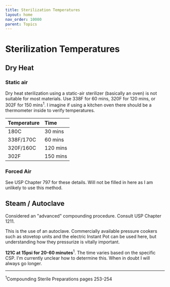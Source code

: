 ```yaml
---
title: Sterilization Temperatures
layout: home
nav_order: 10000
parent: Topics
---
```


# Sterilization Temperatures

## Dry Heat

### Static air

Dry heat sterilization using a static-air sterilizer (basically an oven) is not suitable for most materials. Use 338F for 60 mins, 320F for 120 mins, or 302F for 150 mins<sup>1</sup>. I imagine if using a kitchen oven there should be a thermometer inside to verify temperatures.

| Temperature | Time     |
|:------------|:---------|
| 180C        | 30 mins  |
| 338F/170C   | 60 mins  |
| 320F/160C   | 120 mins |
| 302F        | 150 mins |

### Forced Air

See USP Chapter 797 for these details. Will not be filled in here as I am unlikely to use this method.

## Steam / Autoclave

Considered an "advanced" compounding procedure. Consult USP Chapter 1211.

This is the use of an autoclave. Commercially available pressure cookers such as stovetop units and the electric Instant Pot can be used here, but understanding how they pressurize is vitally important.

**121C at 15psi for 20-60 minutes**<sup>1</sup>. The time varies based on the specific CSP. I'm currently unclear how to determine this. When in doubt I will always go longer.

---

<sup>1</sup>Compounding Sterile Preparations pages 253-254
